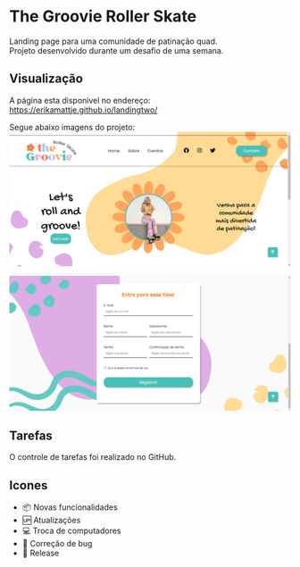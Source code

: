 # The Groovie Roller Skate

Landing page para uma comunidade de patinação quad.<br>
Projeto desenvolvido durante um desafio de uma semana.

## Visualização

A página esta disponivel no endereço: https://erikamattje.github.io/landingtwo/<br>

Segue abaixo imagens do projeto:<br>
<img src="images/captura1.png"><br>

<img src="images/captura2.png"><br>


## Tarefas

O controle de tarefas foi realizado no GitHub.

## Icones

- :package: Novas funcionalidades <br>
- :up: Atualizações <br>
- :computer: Troca de computadores <br>
- :bug: Correção de bug <br>
- :checkered_flag: Release <br>

